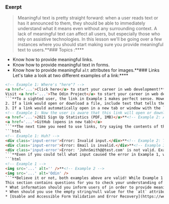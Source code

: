 ### Exerpt
>Meaningful text is pretty straight forward: when a user reads text or has it announced to them, they should be able to immediately understand what it means even without any surrounding context. A lack of meaningful text can affect all users, but especially those who rely on assistive technologies. In this lesson we'll be going over a few instances where you should start making sure you provide meaningful text to users.**###  Topics
 :****
* Know how to provide meaningful links.
* Know how to provide meaningful text in forms.
* Know how to provide meaningful `alt` attributes for images.**### Links
Let's take a look at two different examples of a link:****
```html
<!-- Example 1: Where's "here"? -->
<a href='...'>Click here</a> to start your career in web development!**<!-- Example 2: I love that place! -->
Visit <a href='...'>The Odin Project</a> to start your career in web development!
```**To a sighted user, the link in Example 1 makes perfect sense. However, in addition to being able to navigate a page via landmarks and headings (as mentioned in the Semantic HTML lesson), a screen reader may be able to navigate between each element of a specific type, such as links. If a user were to navigate between all of the links on a page, the only thing that would get announced in Example 1 is, "Click here, link." Where's "here" exactly? Without any surrounding context, the link is meaningless. Not only that, but if you have multiple links on a page with that same text content, then users will be told to "click here" many times.**The link in Example 2, however, not only makes sense in context for all users, but it also makes sense *out of context* for screen reader users when it gets announced: "The Odin Project, link." **When you add links to a page, there are a few rules you should be following: **1. Make sure that the text content of the `<a>` element somehow indicates where the link redirects to and that it's brief (around 100 characters). So avoid using phrases like "click here" or "this page".
2. If a link would open or download a file, include text that tells the user what kind of file it is as well as the file size.
3. If a link would automatically open in a new tab or window with the `target="_blank"` attribute, you should indicate this to the user in some way.**```html
<!-- Example 1: Now the user is aware that this link will open or download a PDF file. -->
<a href='...'>2021 Sign Up Statistics (PDF, 1MB)</a>**<!-- Example 2: And now the user knows this link opens in a new tab! -->
<a href='...'>GitHub (opens in new tab)</a>
```**The next time you need to use links, try saying the contents of the element out loud to yourself. Does it reasonably indicate where that link would take you, such as the title of the page, article, or video? Are you aware whether it'll open in a new tab automatically or not, or that it'll open a download dialog? If you've been testing out using a screen reader up to this point, then an even better way to test whether a link has meaningful text is with the screen reader itself!**### Forms**Providing meaningful errors to users when they are filling out or submitting a form can turn the experience from frustrating to... well, maybe not fun, but at the very least just a bit less frustrating. Let's take a look at a few error examples, ranging from not helpful at all to very helpful:****
```html
<!-- Example 1: Huh? -->
<div class='input-error'>Error: Invalid input.</div>**<!-- Example 2: That makes more sense. -->
<div class='input-error'>Error: Email is invalid.</div>**<!-- Example 3: Even better! -->
<div class='input-error'>Error: 'JohnSmith@@test.com' is not valid. Example of a valid email: example@yourdomain.com.</div>
```**Even if you could tell what input caused the error in Example 1, which may not always be the case, the error doesn't provide any meaningful text. What input is invalid? Why is it invalid? How can you fix it? None of these questions are answered. Now imagine how meaningless this error must be to users of assistive technologies, who may not be able to see where an error is rendered on the page and may only have "invalid input" announced to them.**The error in Example 2 clearly tells you what input is invalid, so you now know exactly where to go. While this might be all a user needs to know, it's worth keeping in mind that it is still a rather vague error. We don't know *why* our email is invalid.**The error in Example 3 is even more meaningful. It not only tells you what input is invalid, but also how to fix the error. Generally when you inform a user of a form error, you should be informing them what input caused the error and, when possible, how to fix the error or why the error occurred in some way.**Another way to provide meaningful text in forms is with instructions, such as when a password input lists any characters that the password must contain ("Must include at least one uppercase letter and one number..."). For instructions that are unique to an input, they should be placed alongside the input itself. Instructions that are more global across the form, such as indicating which inputs are required, should either be placed at the top of the form ("* indicates a required field"), or placed alongside the input or its label ("Name (required)").**### Alternative Text**At this point you should be pretty familiar with the `alt` attribute on `img` elements. Whether you are or not, let's see if you can tell which of the following examples is valid:****
```html
<!-- Example 1 -->
<img src='...' alt='' />**<!-- Example 2 -->
<img src='...' alt='Odin' />
```**Believe it or not, both examples above are valid! While Example 1 doesn't actually have any meaningful text (perhaps a meaningful *lack of* text), you should still understand its importance. When you're using an image purely for decoration, or the image just isn't really important for the user to be aware of, you generally don't want users of assistive technologies to be made aware of it. In those cases, you should **always** use an empty string for the value of the `alt` attribute as seen in Example 1 (this is also known as a null value, not to be confused with the JavaScript data type). If you simply omitted the `alt` attribute, the presence of the image could still be announced, which may confuse the user (especially if the file name was a random string of letters and numbers).**For Example 2, the screen reader would announce, "Odin, graphic", making the user aware that there's an image and what it's an image of. What the alternative text should be for an image will ultimately depend on various factors, though. Read [Alternative Text - WebAIM](https://webaim.org/techniques/alttext) to learn about when and how you should be adding alternative text for images based on the function of the image and the context surrounding it.**### Knowledge Check
This section contains questions for you to check your understanding of this lesson. If you're having trouble answering the questions below on your own, review the material above to find the answer.*** What are three rules you should follow in order to provide meaningful links?
* What information should you inform users of in order to provide meaningful error messages in forms?
* When should you use the empty string/null value for the `alt` attribute?**### Additional Resources**This section contains helpful links to other content. It isn't required, so consider it supplemental.*** [Making Accessible Links: 15 Golden Rules For Developers](https://www.sitepoint.com/15-rules-making-accessible-links/) is a little old, but is still a great list of 15 rules for creating, well, accessible links. Some of the rules the article goes over were mentioned in this lesson, but there are some other rules that can help make sure you're creating a11y friendly links.
* [Usable and Accessible Form Validation and Error Recovery](https://webaim.org/techniques/formvalidation/) goes over a few different ways you can provide errors to users (using the `alert` in JavaScript, providing all errors at the top of the page, and using inline errors), as well as the pros and cons of each.
